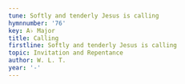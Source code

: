 ```yaml
---
tune: Softly and tenderly Jesus is calling
hymnnumber: '76'
key: A♭ Major
title: Calling
firstline: Softly and tenderly Jesus is calling
topic: Invitation and Repentance
author: W. L. T.
year: '-'
---
```


